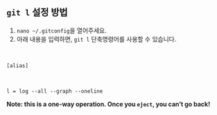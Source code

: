 ## `git l` 설정 방법

1) `nano ~/.gitconfig`을 열어주세요.
2) 아래 내용을 입력하면, `git l` 단축명령어를 사용할 수 있습니다. 

<br/>

`[alias]`

<br/>

`l = log --all --graph --oneline`

**Note: this is a one-way operation. Once you `eject`, you can’t go back!**
